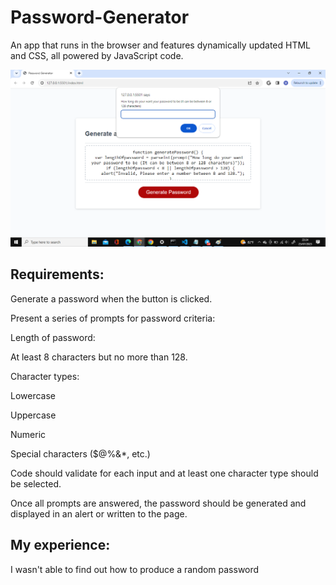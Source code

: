 # Password-Generator
An app that runs in the browser and features dynamically updated HTML and CSS, all powered by JavaScript code.

<img src = "password_generator.png">

## Requirements:
Generate a password when the button is clicked.

Present a series of prompts for password criteria:

Length of password:

At least 8 characters but no more than 128.

Character types:

Lowercase

Uppercase

Numeric

Special characters ($@%&*, etc.)

Code should validate for each input and at least one character type should be selected.

Once all prompts are answered, the password should be generated and displayed in an alert or written to the page.

## My experience:

I wasn't able to find out how to produce a random password
